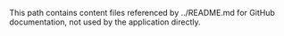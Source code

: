 This path contains content files referenced by ../README.md for GitHub documentation, not used by the application directly.
